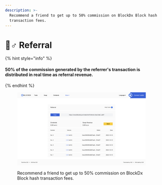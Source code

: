 ```yaml
---
description: >-
  Recommend a friend to get up to 50% commission on BlockDx Block hash
  transaction fees.
---
```


# 🦸♂ Referral

{% hint style="info" %}
#### 50% of the commission generated by the referrer's transaction is distributed in real time as referral revenue.
{% endhint %}

<figure><img src="../.gitbook/assets/截屏2022-12-20 06.00.14.png" alt=""><figcaption><p>Recommend a friend to get up to 50% commission on BlockDx Block hash transaction fees.</p></figcaption></figure>
